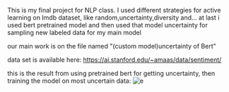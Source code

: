This is my final project for NLP class.
I used different strategies for active learning on Imdb dataset, like random,uncertainty,diversity and...
at last i used bert pretrained model and then used that model uncertainty for sampling new labeled data for my main model

our main work is on the file named "(custom model)uncertainty of Bert"

data set is available here: https://ai.stanford.edu/~amaas/data/sentiment/

this is the result from using pretrained bert for getting uncertainty, then training the model on most uncertain data:
![e](https://github.com/mirmirmo/Active-learning-on-Imdb-dataset/assets/141586615/73d13b22-ab17-41c0-adc2-2e2eab6cbfaa)
